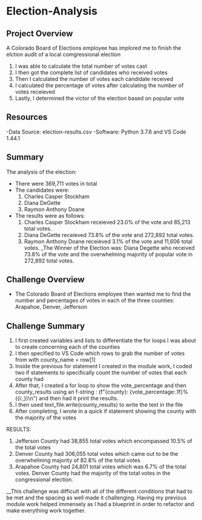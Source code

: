 # Election-Analysis

## Project Overview
A Colorado Board of Elections employee has implored me to finish the elction audit of a local comgressional election
1. I was able to calculate the total number of votes cast
2. I then got the complete list of candidates who received votes
3. Then I calculated the number of votes each candidate received
4. I calculated the percentage of votes after calculating the number of votes receieved
5. Lastly, I determined the victor of the election based on popular vote

## Resources
-Data Source: election-results.csv
-Software: Python 3.7.6 and VS Code 1.44.1

## Summary
The analysis of the election:
- There were 369,711 votes in total
- The candidates were:
  1. Charles Casper Stockham
  2. Diana DeGette
  3. Raymon Anthony Doane
- The results were as follows:
  1. Charles Casper Stockham receieved 23.0% of the vote and 85,213 total votes.
  2. Diana DeGette receieved 73.8% of the vote and 272,892 total votes.
  3. Raymon Anthony Doane receieved 3.1% of the vote and 11,606 total votes.
_The Winner of the Election was:
  Diana Degette who received 73.8% of the vote and the overwhelming majority of popular vote in 272,892 total votes.
  
## Challenge Overview
- The Colorado Board of Elections employee then wanted me to find the number and percentages of votes in each of the three counties: Arapahoe, Denver, Jefferson

## Challenge Summary
  1. I first created variables and lists to differentiate the for loops I was about to create concerning each of the counties
  2. I then specified to VS Code which rows to grab the number of votes from with county_name = row[1]
  3. Inside the previous for statement I created in the module work, I coded two if statements to specifically count the number of votes that each county had
  4. After that, I created a for loop to show the vote_percentage and then county_results using an f-string : (f"{county}: {vote_percentage:.1f}% ({i:,})\n") and then had it print the results.
  5. I then used text_file.write(county_results) to write the text in the file
  6. After completing, I wrote in a quick if statement showing the county with the majority of the votes
  
  RESULTS:
  1. Jefferson County had 38,855 total votes which encompassed 10.5% of the total votes
  2. Denver County had 306,055 total votes which came out to be the overwhelming majority of 82.8% of the total votes
  3. Arapahoe County had 24,801 total votes which was 6.7% of the total votes.
  Denver County had the majority of the total votes in the congressional election.
  
  __This challenge was difficult with all of the different conditions that had to be met and the spacing as well made it challenging. Having my previous module work helped immensely as I had a blueprint in order to refactor and make everything work together.

